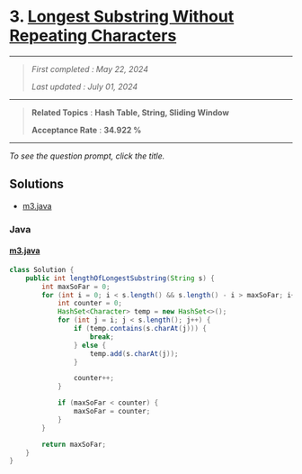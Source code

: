 # 3. [Longest Substring Without Repeating Characters](<https://leetcode.com/problems/longest-substring-without-repeating-characters>)

------

> *First completed : May 22, 2024*
>
> *Last updated : July 01, 2024*


------

> **Related Topics** : **Hash Table, String, Sliding Window**
>
> **Acceptance Rate** : **34.922 %**


------

*To see the question prompt, click the title.*

## Solutions

- [m3.java](<../my-submissions/m3.java>)
### Java
#### [m3.java](<../my-submissions/m3.java>)
```Java
class Solution {
    public int lengthOfLongestSubstring(String s) {
        int maxSoFar = 0;
        for (int i = 0; i < s.length() && s.length() - i > maxSoFar; i++) {
            int counter = 0;
            HashSet<Character> temp = new HashSet<>();
            for (int j = i; j < s.length(); j++) {
                if (temp.contains(s.charAt(j))) {
                    break;
                } else {
                    temp.add(s.charAt(j));
                }

                counter++;
            }

            if (maxSoFar < counter) {
                maxSoFar = counter;
            }
        }

        return maxSoFar;
    }
}
```

